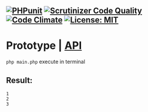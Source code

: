 [![PHPunit](https://github.com/Jagepard/PhpDesignPatterns-Prototype/actions/workflows/php.yml/badge.svg)](https://github.com/Jagepard/PhpDesignPatterns-Prototype/actions/workflows/php.yml)
[![Scrutinizer Code Quality](https://scrutinizer-ci.com/g/Jagepard/PhpDesignPatterns-Prototype/badges/quality-score.png?b=master)](https://scrutinizer-ci.com/g/Jagepard/PhpDesignPatterns-Prototype/?branch=master)
[![Code Climate](https://codeclimate.com/github/Jagepard/PhpDesignPatterns-Prototype/badges/gpa.svg)](https://codeclimate.com/github/Jagepard/PhpDesignPatterns-Prototype)
[![License: MIT](https://img.shields.io/badge/license-MIT-498e7f.svg)](https://mit-license.org/)
-----

# Prototype | [API](https://github.com/Jagepard/PhpDesignPatterns-Prototype/blob/master/api.md "Documentation API")
```php main.php``` execute in terminal

## Result:
```
1 
2 
3 
```
